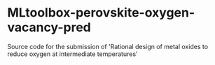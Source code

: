 # MLtoolbox-perovskite-oxygen-vacancy-pred
Source code for the submission of 'Rational design of metal oxides to reduce oxygen at intermediate temperatures'
